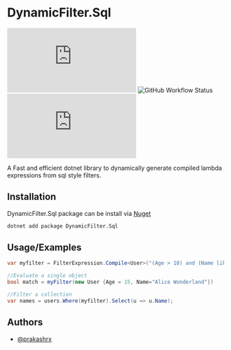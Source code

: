 # DynamicFilter.Sql

![GitHub](https://img.shields.io/github/license/prakashrx/DynamicFilter.Sql) ![GitHub Workflow Status](https://img.shields.io/github/workflow/status/prakashrx/DynamicFilter.Sql/.NET%20Build%20and%20Test) ![Nuget](https://img.shields.io/nuget/v/DynamicFilter.Sql)

A Fast and efficient dotnet library to dynamically generate compiled lambda expressions from sql style filters.

## Installation

DynamicFilter.Sql package can be install via [Nuget](https://www.nuget.org/packages/DynamicFilter.Sql/)

```bash
dotnet add package DynamicFilter.Sql
```

## Usage/Examples

```csharp
var myfilter = FilterExpression.Compile<User>("(Age > 10) and (Name like 'Alice%' or Name like 'Bob%')");

//Evaluate a single object
bool match = myFilter(new User {Age = 15, Name="Alice Wonderland"})

//Filter a collection
var names = users.Where(myfilter).Select(u => u.Name);

```

## Authors

- [@prakashrx](https://github.com/prakashrx)
